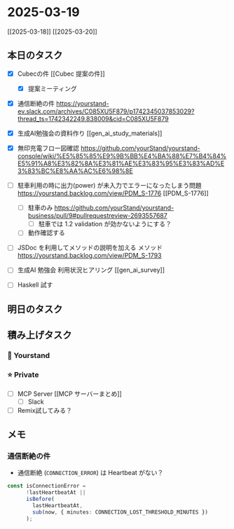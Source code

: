 # 2025-03-19

[[2025-03-18]] [[2025-03-20]]

## 本日のタスク

- [x] Cubecの件 [[Cubec 提案の件]]
	- [x] 提案ミーティング

- [x] 通信断絶の件 https://yourstand-ev.slack.com/archives/C085XU5F879/p1742345037853029?thread_ts=1742342249.838009&cid=C085XU5F879
- [x] 生成AI勉強会の資料作り [[gen_ai_study_materials]]
- [x] 無印充電フロー図確認 https://github.com/yourStand/yourstand-console/wiki/%E5%85%85%E9%9B%BB%E4%BA%88%E7%B4%84%E5%91%A8%E3%82%8A%E3%81%AE%E3%83%95%E3%83%AD%E3%83%BC%E8%AA%AC%E6%98%8E
- [ ] 駐車利用の時に出力(power) が未入力でエラーになったしまう問題 https://yourstand.backlog.com/view/PDM_S-1776 [[PDM_S-1776]]
	- [ ] 駐車のみ https://github.com/yourStand/yourstand-business/pull/9#pullrequestreview-2693557687 
		- [ ] 駐車では 1.2 validation が効かないようにする？
	- [ ] 動作確認する
- [ ] JSDoc を利用してメソッドの説明を加える メソッド https://yourstand.backlog.com/view/PDM_S-1793
- [ ] 生成AI 勉強会 利用状況ヒアリング [[gen_ai_survey]]

- [ ] Haskell 試す

## 明日のタスク


## 積み上げタスク

### 🔵 Yourstand

### ⭐️ Private

- [ ] MCP Server [[MCP サーバーまとめ]]
	- [ ] Slack
- [ ] Remix試してみる？

## メモ

### 通信断絶の件

- 通信断絶 (`CONNECTION_ERROR`) は Heartbeat がない？

```typescript
const isConnectionError =
      !lastHeartbeatAt ||
      isBefore(
        lastHeartbeatAt,
        sub(now, { minutes: CONNECTION_LOST_THRESHOLD_MINUTES })
      );
```
